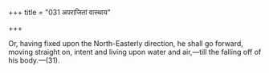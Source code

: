 +++
title = "031 अपराजितां वास्थाय"

+++

Or, having fixed upon the North-Easterly direction, he shall go forward, moving straight on, intent and living upon water and air,—till the falling off of his body.—(31).